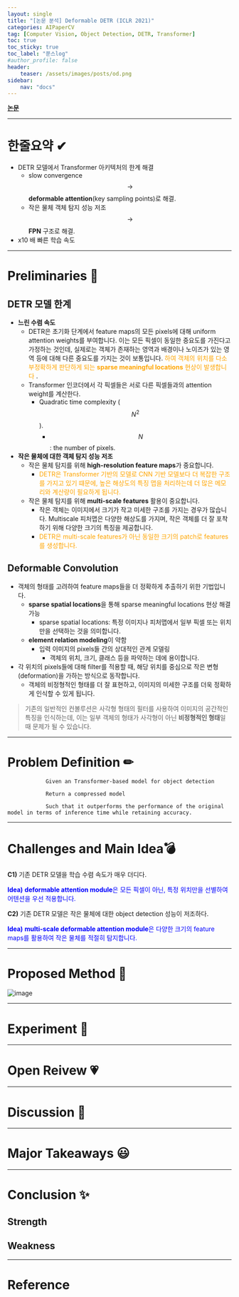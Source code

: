```yaml
---
layout: single
title: "[논문 분석] Deformable DETR (ICLR 2021)"
categories: AIPaperCV
tag: [Computer Vision, Object Detection, DETR, Transformer]
toc: true
toc_sticky: true
toc_label: "쭌스log"
#author_profile: false
header:
    teaser: /assets/images/posts/od.png
sidebar:
    nav: "docs"
---
```


<!-- <span style="color:blue"> ???? </span> -->

[**논문**](https://arxiv.org/abs/2010.04159)

****
# 한줄요약 ✔
- DETR 모델에서 Transformer 아키텍처의 한계 해결
    - slow convergence $$\rightarrow$$ **deformable attention**(key sampling points)로 해결.
    - 작은 물체 객체 탐지 성능 저조 $$\rightarrow$$ **FPN** 구조로 해결.
- x10 배 빠른 학습 속도

****
# Preliminaries 🙌
## DETR 모델 한계
- **느린 수렴 속도**
    - DETR은 초기화 단계에서 feature maps의 모든 pixels에 대해 uniform attention weights를 부여합니다. 이는 모든 픽셀이 동일한 중요도를 가진다고 가정하는 것인데, 실제로는 객체가 존재하는 영역과 배경이나 노이즈가 있는 영역 등에 대해 다른 중요도를 가지는 것이 보통입니다. <span style="color:orange"> 하여 객체의 위치를 다소 부정확하게 판단하게 되는 **sparse meaningful locations** 현상이 발생합니다 </span>.
    - Transformer 인코더에서 각 픽셀들은 서로 다른 픽셀들과의 attention weight를 계산한다.
        - Quadratic time complexity ($$N^2$$).
            - $$N$$: the number of pixels.
- **작은 물체에 대한 객체 탐지 성능 저조**
    - 작은 물체 탐지를 위해 **high-resolution feature maps**가 중요합니다.
        - <span style="color:orange"> DETR은 Transformer 기반의 모델로 CNN 기반 모델보다 더 복잡한 구조를 가지고 있기 떄문에, 높은 해상도의 특징 맵을 처리하는데 더 많은 메모리와 계산량이 필요하게 됩니다. </span>
    - 작은 물체 탐지를 위해 **multi-scale features** 활용이 중요합니다.
        - 작은 객체는 이미지에서 크기가 작고 미세한 구조를 가지는 경우가 많습니다. Multiscale 피처맵은 다양한 해상도를 가지며, 작은 객체를 더 잘 포착하기 위해 다양한 크기의 특징을 제공합니다.
        - <span style="color:orange"> DETR은 multi-scale features가 아닌 동일한 크기의 patch로 features를 생성합니다. </span>


## Deformable Convolution
- 객체의 형태를 고려하여 feature maps들을 더 정확하게 추출하기 위한 기법입니다.
    - **sparse spatial locations**을 통해 sparse meaningful locations 현상 해결 가능
        - sparse spatial locations: 특정 이미지나 피처맵에서 일부 픽셀 또는 위치만을 선택하는 것을 의미합니다.
    - **element relation modeling**이 약함
        - 입력 이미지의 pixels들 간의 상대적인 관계 모델링
            - 객체의 위치, 크기, 클래스 등을 파악하는 데에 용이합니다.
- 각 위치의 pixels들에 대해 filter를 적용할 때, 해당 위치를 중심으로 작은 변형(deformation)을 가하는 방식으로 동작합니다.
    - 객체의 비정형적인 형태를 더 잘 표현하고, 이미지의 미세한 구조를 더욱 정확하게 인식할 수 있게 됩니다.

> 기존의 일반적인 컨볼루션은 사각형 형태의 필터를 사용하여 이미지의 공간적인 특징을 인식하는데, 이는 일부 객체의 형태가 사각형이 아닌 **비정형적인 형태**일 때 문제가 될 수 있습니다.

****
# Problem Definition ✏
                Given an Transformer-based model for object detection 

                Return a compressed model

                Such that it outperforms the performance of the original model in terms of inference time while retaining accuracy.

****
# Challenges and Main Idea💣
**C1)** 기존 DETR 모델을 학습 수렴 속도가 매우 더디다.

<span style="color:blue"> **Idea)** **deformable attention module**은 모든 픽셀이 아닌, 특정 위치만을 선별하여 어텐션을 우선 적용합니다. </span>

**C2)** 기존 DETR 모델은 작은 물체에 대한 object detection 성능이 저조하다.

<span style="color:blue"> **Idea)** **multi-scale deformable attention module**은 다양한 크기의 feature maps를 활용하여 작은 물체를 적절히 탐지합니다. </span>

****
# Proposed Method 🧿
![image](https://github.com/hchoi256/hchoi256.github.io/assets/39285147/5eb07c0e-f8ec-464b-8e3b-27ac18dcb325)

****
# Experiment 👀

****
# Open Reivew 💗

****
# Discussion 🍟

****
# Major Takeaways 😃

****
# Conclusion ✨
## Strength
## Weakness

****
# Reference